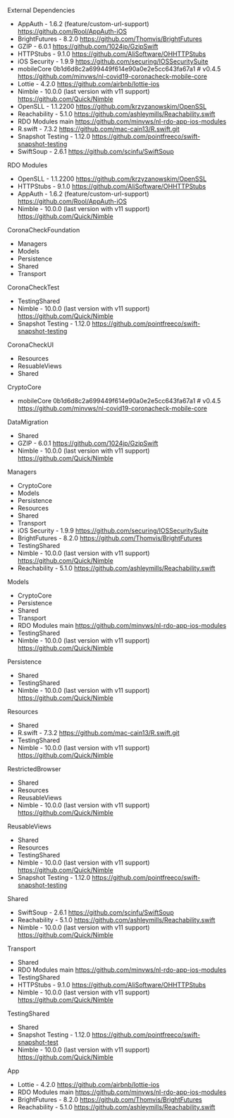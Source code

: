 External Dependencies

- AppAuth - 1.6.2 (feature/custom-url-support)
    https://github.com/Rool/AppAuth-iOS
- BrightFutures - 8.2.0
    https://github.com/Thomvis/BrightFutures
- GZIP - 6.0.1
    https://github.com/1024jp/GzipSwift
- HTTPStubs - 9.1.0
    https://github.com/AliSoftware/OHHTTPStubs
- iOS Security - 1.9.9
    https://github.com/securing/IOSSecuritySuite
- mobileCore 0b1d6d8c2a699449f614e90a0e2e5cc643fa67a1 # v0.4.5
    https://github.com/minvws/nl-covid19-coronacheck-mobile-core
- Lottie - 4.2.0
	https://github.com/airbnb/lottie-ios
- Nimble - 10.0.0 (last version with v11 support)
    https://github.com/Quick/Nimble
- OpenSLL - 1.1.2200
    https://github.com/krzyzanowskim/OpenSSL 
- Reachability - 5.1.0
    https://github.com/ashleymills/Reachability.swift
- RDO Modules main
    https://github.com/minvws/nl-rdo-app-ios-modules
- R.swift - 7.3.2
    https://github.com/mac-cain13/R.swift.git
- Snapshot Testing - 1.12.0
    https://github.com/pointfreeco/swift-snapshot-testing
- SwiftSoup - 2.6.1
    https://github.com/scinfu/SwiftSoup



RDO Modules
- OpenSLL - 1.1.2200
    https://github.com/krzyzanowskim/OpenSSL 
- HTTPStubs - 9.1.0
    https://github.com/AliSoftware/OHHTTPStubs
-  AppAuth -  1.6.2 (feature/custom-url-support)
    https://github.com/Rool/AppAuth-iOS
- Nimble - 10.0.0 (last version with v11 support)
    https://github.com/Quick/Nimble


CoronaCheckFoundation
- Managers
- Models
- Persistence
- Shared
- Transport

CoronaCheckTest
- TestingShared
- Nimble - 10.0.0 (last version with v11 support)
    https://github.com/Quick/Nimble
- Snapshot Testing - 1.12.0
    https://github.com/pointfreeco/swift-snapshot-testing

CoronaCheckUI
- Resources
- ResuableViews
- Shared

CryptoCore
- mobileCore 0b1d6d8c2a699449f614e90a0e2e5cc643fa67a1 # v0.4.5
    https://github.com/minvws/nl-covid19-coronacheck-mobile-core

DataMigration
- Shared
- GZIP - 6.0.1
    https://github.com/1024jp/GzipSwift
- Nimble - 10.0.0 (last version with v11 support)
    https://github.com/Quick/Nimble

Managers
- CryptoCore
- Models
- Persistence
- Resources
- Shared
- Transport
- iOS Security - 1.9.9
  https://github.com/securing/IOSSecuritySuite
- BrightFutures - 8.2.0
    https://github.com/Thomvis/BrightFutures
- TestingShared
- Nimble - 10.0.0 (last version with v11 support)
    https://github.com/Quick/Nimble
- Reachability - 5.1.0
    https://github.com/ashleymills/Reachability.swift

Models 
- CryptoCore
- Persistence
- Shared
- Transport
- RDO Modules main
    https://github.com/minvws/nl-rdo-app-ios-modules
- TestingShared
- Nimble - 10.0.0 (last version with v11 support)
    https://github.com/Quick/Nimble

Persistence
- Shared
- TestingShared
- Nimble - 10.0.0 (last version with v11 support)
    https://github.com/Quick/Nimble

Resources
- Shared
- R.swift - 7.3.2
    https://github.com/mac-cain13/R.swift.git
- TestingShared
- Nimble - 10.0.0 (last version with v11 support)
    https://github.com/Quick/Nimble

RestrictedBrowser
- Shared
- Resources
- ReusableViews
- Nimble - 10.0.0 (last version with v11 support)
    https://github.com/Quick/Nimble

ReusableViews
- Shared
- Resources
- TestingShared
- Nimble - 10.0.0 (last version with v11 support)
    https://github.com/Quick/Nimble
- Snapshot Testing - 1.12.0
    https://github.com/pointfreeco/swift-snapshot-testing

Shared
- SwiftSoup - 2.6.1
    https://github.com/scinfu/SwiftSoup
- Reachability - 5.1.0
    https://github.com/ashleymills/Reachability.swift
- Nimble - 10.0.0 (last version with v11 support)
    https://github.com/Quick/Nimble

Transport
 - Shared
- RDO Modules main
    https://github.com/minvws/nl-rdo-app-ios-modules 
- TestingShared
- HTTPStubs - 9.1.0
    https://github.com/AliSoftware/OHHTTPStubs    
- Nimble - 10.0.0 (last version with v11 support)
    https://github.com/Quick/Nimble

TestingShared
- Shared
- Snapshot Testing - 1.12.0
    https://github.com/pointfreeco/swift-snapshot-test
- Nimble - 10.0.0 (last version with v11 support)
    https://github.com/Quick/Nimble

App
- Lottie - 4.2.0
	https://github.com/airbnb/lottie-ios
- RDO Modules main
    https://github.com/minvws/nl-rdo-app-ios-modules 
- BrightFutures - 8.2.0
    https://github.com/Thomvis/BrightFutures
- Reachability - 5.1.0
    https://github.com/ashleymills/Reachability.swift
